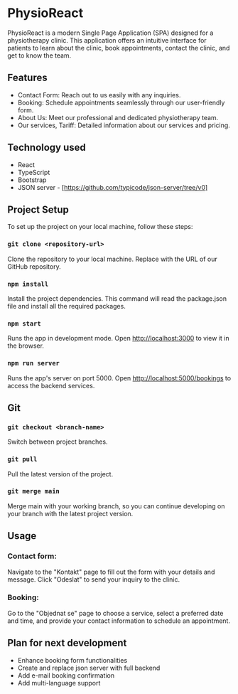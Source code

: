 # PhysioReact

PhysioReact is a modern Single Page Application (SPA) designed for a physiotherapy clinic. This application offers an intuitive interface for patients to learn about the clinic, book appointments, contact the clinic, and get to know the team.

## Features

- Contact Form: Reach out to us easily with any inquiries.
- Booking: Schedule appointments seamlessly through our user-friendly form.
- About Us: Meet our professional and dedicated physiotherapy team.
- Our services, Tariff: Detailed information about our services and pricing.

## Technology used

- React
- TypeScript
- Bootstrap
- JSON server - [https://github.com/typicode/json-server/tree/v0]

## Project Setup

To set up the project on your local machine, follow these steps:

### `git clone <repository-url>`

Clone the repository to your local machine. Replace <repository-url> with the URL of our GitHub repository.

### `npm install`
Install the project dependencies. This command will read the package.json file and install all the required packages.

### `npm start`

Runs the app in development mode.
Open [http://localhost:3000](http://localhost:3000) to view it in the browser.

### `npm run server`

Runs the app's server on port 5000.
Open [http://localhost:5000/bookings](http://localhost:5000/bookings) to access the backend services.

## Git

### `git checkout <branch-name>`

Switch between project branches.

### `git pull`

Pull the latest version of the project.

### `git merge main`

Merge main with your working branch, so you can continue developing on your branch with the latest project version.

## Usage

### Contact form:

Navigate to the "Kontakt" page to fill out the form with your details and message. Click "Odeslat" to send your inquiry to the clinic.

### Booking:

Go to the "Objednat se" page to choose a service, select a preferred date and time, and provide your contact information to schedule an appointment.

## Plan for next development

- Enhance booking form functionalities
- Create and replace json server with full backend
- Add e-mail booking confirmation
- Add multi-language support

